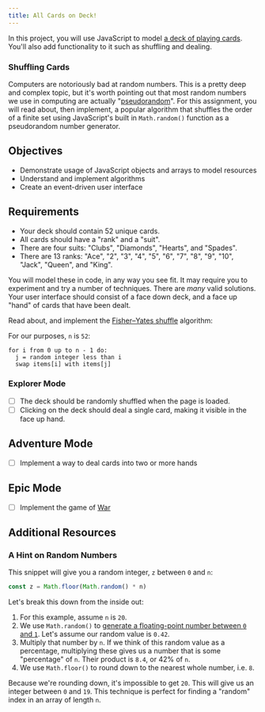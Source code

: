 ```yaml
---
title: All Cards on Deck!
---
```


In this project, you will use JavaScript to model [a deck of playing cards](https://en.wikipedia.org/wiki/standard_52-card_deck). You'll also add functionality to it such as shuffling and dealing.

### Shuffling Cards

Computers are notoriously bad at random numbers. This is a pretty deep and complex topic, but it's worth pointing out that most random numbers we use in computing are actually "[pseudorandom](https://en.wikipedia.org/wiki/pseudorandomness)". For this assignment, you will read about, then implement, a popular algorithm that shuffles the order of a finite set using JavaScript's built in `Math.random()` function as a pseudorandom number generator.

## Objectives

- Demonstrate usage of JavaScript objects and arrays to model resources
- Understand and implement algorithms
- Create an event-driven user interface

## Requirements

- Your deck should contain 52 unique cards.
- All cards should have a "rank" and a "suit".
- There are four suits: "Clubs", "Diamonds", "Hearts", and "Spades".
- There are 13 ranks: "Ace", "2", "3", "4", "5", "6", "7", "8", "9", "10", "Jack", "Queen", and "King".

You will model these in code, in any way you see fit. It may require you to experiment and try a number of techniques. There are _many_ valid solutions. Your user interface should consist of a face down deck, and a face up "hand" of cards that have been dealt.

Read about, and implement the [Fisher–Yates shuffle](https://en.wikipedia.org/wiki/Fisher%E2%80%93Yates_shuffle) algorithm:

For our purposes, `n` is `52`:

```
for i from 0 up to n - 1 do:
  j = random integer less than i
  swap items[i] with items[j]
```

### Explorer Mode

- [ ] The deck should be randomly shuffled when the page is loaded.
- [ ] Clicking on the deck should deal a single card, making it visible in the face up hand.

## Adventure Mode

- [ ] Implement a way to deal cards into two or more hands

## Epic Mode

- [ ] Implement the game of [War][1]

[1]: https://en.wikipedia.org/wiki/War_(card_game)

## Additional Resources

### A Hint on Random Numbers

This snippet will give you a random integer, `z` between `0` and `n`:

```JavaScript
const z = Math.floor(Math.random() * n)
```

Let's break this down from the inside out:

1.  For this example, assume `n` is `20`.
2.  We use `Math.random()` to [generate a floating-point number between `0` and `1`](https://developer.mozilla.org/en-US/docs/Web/JavaScript/Reference/Global_Objects/Math/random). Let's assume our random value is `0.42`.
3.  Multiply that number by `n`. If we think of this random value as a percentage, multiplying these gives us a number that is some "percentage" of `n`. Their product is `8.4`, or 42% of `n`.
4.  We use `Math.floor()` to round down to the nearest whole number, i.e. `8`.

Because we're rounding down, it's impossible to get `20`. This will give us an integer between `0` and `19`. This technique is perfect for finding a "random" index in an array of length `n`.
